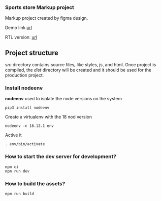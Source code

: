 ### Sports store Markup project ###

Markup project created by figma design.

Demo link [url](https://dubisoft-solutions.github.io/playwing-sports-store/ "Demo project link")

RTL version: [url](https://dubisoft-solutions.github.io/playwing-sports-store/?rtl=true "Demo rtl project link")

## Project structure ##

*src* directory contains source files, like styles, js, and html. Once project is compiled, the *dist* directory will be created and it should be used for the production project.

### Install nodeenv ###

**nodeenv** used to isolate the node versions on the system 

    pip3 install nodeenv

Create a virtualenv with the 18 nod version

    nodeenv -n 18.12.1 env

Active it 

    . env/bin/activate

### How to start the dev server for development? ###

    npm ci
    npm run dev


### How to build the assets? ###

    npm run build

